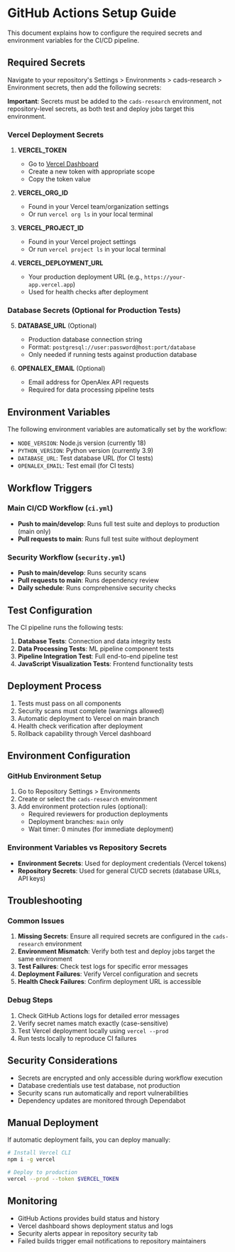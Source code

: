 # GitHub Actions Setup Guide

This document explains how to configure the required secrets and environment variables for the CI/CD pipeline.

## Required Secrets

Navigate to your repository's Settings > Environments > cads-research > Environment secrets, then add the following secrets:

**Important**: Secrets must be added to the `cads-research` environment, not repository-level secrets, as both test and deploy jobs target this environment.

### Vercel Deployment Secrets

1. **VERCEL_TOKEN**
   - Go to [Vercel Dashboard](https://vercel.com/account/tokens)
   - Create a new token with appropriate scope
   - Copy the token value

2. **VERCEL_ORG_ID**
   - Found in your Vercel team/organization settings
   - Or run `vercel org ls` in your local terminal

3. **VERCEL_PROJECT_ID**
   - Found in your Vercel project settings
   - Or run `vercel project ls` in your local terminal

4. **VERCEL_DEPLOYMENT_URL**
   - Your production deployment URL (e.g., `https://your-app.vercel.app`)
   - Used for health checks after deployment

### Database Secrets (Optional for Production Tests)

5. **DATABASE_URL** (Optional)
   - Production database connection string
   - Format: `postgresql://user:password@host:port/database`
   - Only needed if running tests against production database

6. **OPENALEX_EMAIL** (Optional)
   - Email address for OpenAlex API requests
   - Required for data processing pipeline tests

## Environment Variables

The following environment variables are automatically set by the workflow:

- `NODE_VERSION`: Node.js version (currently 18)
- `PYTHON_VERSION`: Python version (currently 3.9)
- `DATABASE_URL`: Test database URL (for CI tests)
- `OPENALEX_EMAIL`: Test email (for CI tests)

## Workflow Triggers

### Main CI/CD Workflow (`ci.yml`)
- **Push to main/develop**: Runs full test suite and deploys to production (main only)
- **Pull requests to main**: Runs full test suite without deployment

### Security Workflow (`security.yml`)
- **Push to main/develop**: Runs security scans
- **Pull requests to main**: Runs dependency review
- **Daily schedule**: Runs comprehensive security checks

## Test Configuration

The CI pipeline runs the following tests:

1. **Database Tests**: Connection and data integrity tests
2. **Data Processing Tests**: ML pipeline component tests
3. **Pipeline Integration Test**: Full end-to-end pipeline test
4. **JavaScript Visualization Tests**: Frontend functionality tests

## Deployment Process

1. Tests must pass on all components
2. Security scans must complete (warnings allowed)
3. Automatic deployment to Vercel on main branch
4. Health check verification after deployment
5. Rollback capability through Vercel dashboard

## Environment Configuration

### GitHub Environment Setup

1. Go to Repository Settings > Environments
2. Create or select the `cads-research` environment
3. Add environment protection rules (optional):
   - Required reviewers for production deployments
   - Deployment branches: `main` only
   - Wait timer: 0 minutes (for immediate deployment)

### Environment Variables vs Repository Secrets

- **Environment Secrets**: Used for deployment credentials (Vercel tokens)
- **Repository Secrets**: Used for general CI/CD secrets (database URLs, API keys)

## Troubleshooting

### Common Issues

1. **Missing Secrets**: Ensure all required secrets are configured in the `cads-research` environment
2. **Environment Mismatch**: Verify both test and deploy jobs target the same environment
3. **Test Failures**: Check test logs for specific error messages
4. **Deployment Failures**: Verify Vercel configuration and secrets
5. **Health Check Failures**: Confirm deployment URL is accessible

### Debug Steps

1. Check GitHub Actions logs for detailed error messages
2. Verify secret names match exactly (case-sensitive)
3. Test Vercel deployment locally using `vercel --prod`
4. Run tests locally to reproduce CI failures

## Security Considerations

- Secrets are encrypted and only accessible during workflow execution
- Database credentials use test database, not production
- Security scans run automatically and report vulnerabilities
- Dependency updates are monitored through Dependabot

## Manual Deployment

If automatic deployment fails, you can deploy manually:

```bash
# Install Vercel CLI
npm i -g vercel

# Deploy to production
vercel --prod --token $VERCEL_TOKEN
```

## Monitoring

- GitHub Actions provides build status and history
- Vercel dashboard shows deployment status and logs
- Security alerts appear in repository security tab
- Failed builds trigger email notifications to repository maintainers